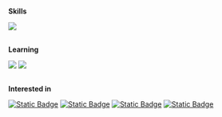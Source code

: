 #
**Skills**

<img src="https://skillicons.dev/icons?i=py,git" />

## 
**Learning**

<img src="https://skillicons.dev/icons?i=ts,js,java,postgres,mongodb,docker,githubactions" />
<img src="https://skillicons.dev/icons?i=fastapi,react,nextjs,nodejs,spring" />

##
**Interested in**

<a href="#">![Static Badge](https://img.shields.io/badge/Software_development-242938)</a> <a href="#">![Static Badge](https://img.shields.io/badge/Backend_technologies-242938)</a> <a href="#">![Static Badge](https://img.shields.io/badge/Automation-242938)</a> <a href="#">![Static Badge](https://img.shields.io/badge/Testing/QA-242938)</a>
